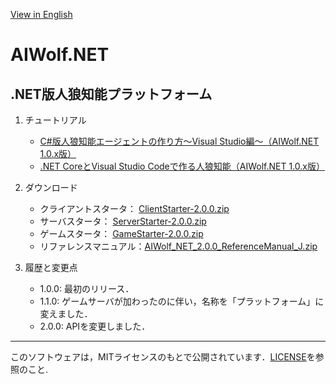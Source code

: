 [View in English](https://github.com/AIWolfSharp/AIWolf_NET/blob/master/README-E.md)
# AIWolf.NET
## .NET版人狼知能プラットフォーム

1. チュートリアル

    * [C#版人狼知能エージェントの作り方～Visual Studio編～（AIWolf.NET 1.0.x版）](https://www.slideshare.net/takots/c-59927842)
    * [.NET CoreとVisual Studio Codeで作る人狼知能（AIWolf.NET 1.0.x版）](https://www.slideshare.net/takots/net-corevs-code-71808207)

1. ダウンロード

    * クライアントスタータ：
[ClientStarter-2.0.0.zip](https://github.com/AIWolfSharp/AIWolf_NET/releases/download/v2.0.0/ClientStarter-2.0.0.zip)
    * サーバスタータ：
[ServerStarter-2.0.0.zip](https://github.com/AIWolfSharp/AIWolf_NET/releases/download/v2.0.0/ServerStarter-2.0.0.zip)
    * ゲームスタータ：
[GameStarter-2.0.0.zip](https://github.com/AIWolfSharp/AIWolf_NET/releases/download/v2.0.0/GameStarter-2.0.0.zip)
    * リファレンスマニュアル：[AIWolf_NET_2.0.0_ReferenceManual_J.zip](https://github.com/AIWolfSharp/AIWolf_NET/releases/download/v2.0.0/AIWolf_NET_2.0.0_ReferenceManual_J.zip)

1. 履歴と変更点

    * 1.0.0: 最初のリリース．
    * 1.1.0: ゲームサーバが加わったのに伴い，名称を「プラットフォーム」に変えました．
    * 2.0.0: APIを変更しました．

---
このソフトウェアは，MITライセンスのもとで公開されています．[LICENSE](https://github.com/AIWolfSharp/AIWolf_NET/blob/master/LICENSE)を参照のこと.
